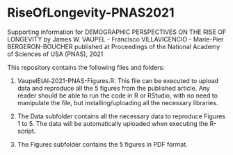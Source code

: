 # RiseOfLongevity-PNAS2021

Supporting information for
DEMOGRAPHIC PERSPECTIVES ON THE RISE OF LONGEVITY
by
James W. VAUPEL - Francisco VILLAVICENCIO - Marie-Pier BERGERON-BOUCHER
published at
Proceedings of the National Academy of Sciences of USA (PNAS), 2021

This repository contains the following files and folders:

1) VaupelEtAl-2021-PNAS-Figures.R: This file can be executed to upload data and reproduce all the 5 figures from the published article. Any reader should be able to run the code in R or RStudio, with no need to manipulate the file, but installing/uploading all the necessary libraries.

2) The Data subfolder contains all the necessary data to reproduce Figures 1 to 5. The data will be automatically uploaded when executing the R-script.

3) The Figures subfolder contains the 5 figures in PDF format.
